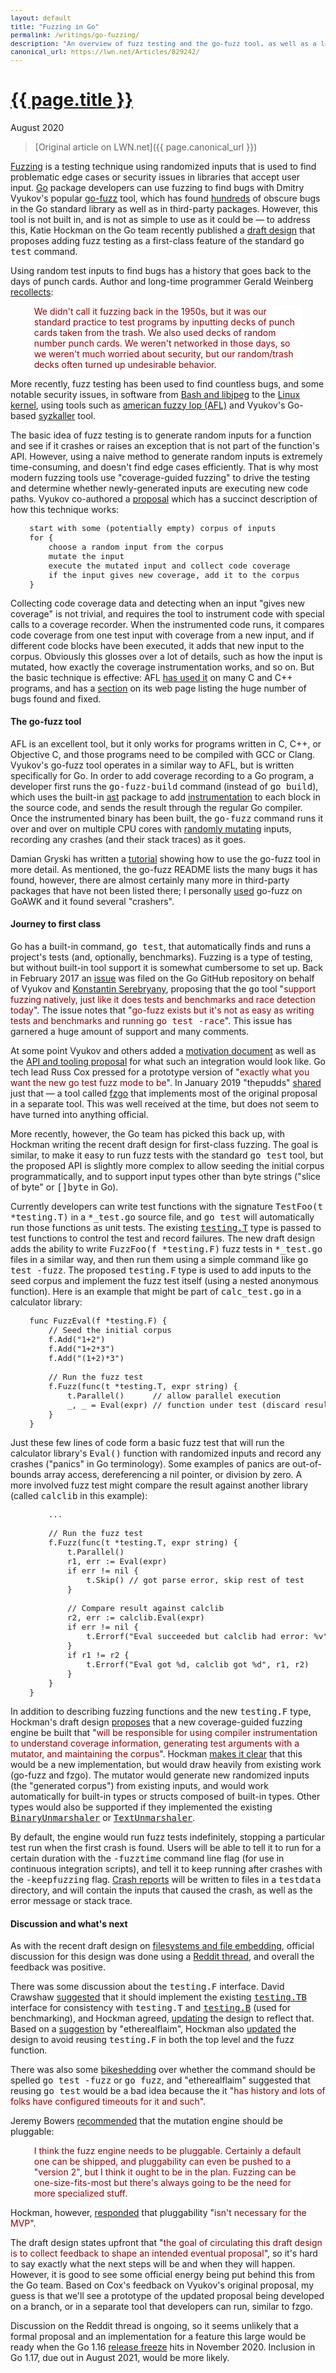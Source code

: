 ```yaml
---
layout: default
title: "Fuzzing in Go"
permalink: /writings/go-fuzzing/
description: "An overview of fuzz testing and the go-fuzz tool, as well as a look at the recent draft design for including fuzz testing in the built-in 'go test' command."
canonical_url: https://lwn.net/Articles/829242/
---
```

<h1><a href="{{ page.permalink }}">{{ page.title }}</a></h1>
<p class="subtitle">August 2020</p>

> [Original article on LWN.net]({{ page.canonical_url }})

<style>
DIV.BigQuote {
    font-style: normal;
    font-weight: normal;
    color: darkred;
    background-color: white;
    margin-left: 1cm;
    margin-right: 1cm;
}
pre {
    font-size: 90%;
    word-spacing: 0;
}
span {
    color: darkred;
}
</style>


<p><a href="https://en.wikipedia.org/wiki/Fuzzing">Fuzzing</a> is a testing
technique using randomized inputs that is used to find problematic edge
cases or security issues in libraries that accept user input. <a
href="https://golang.org/">Go</a> package developers can use fuzzing to
find bugs with Dmitry Vyukov's popular <a
href="https://github.com/dvyukov/go-fuzz">go-fuzz</a> tool, which has found
<a href="https://github.com/dvyukov/go-fuzz#trophies">hundreds</a> of
obscure bugs in the Go standard library as well as in third-party
packages. However, this tool is not built in, and is not as simple to use
as it could be &mdash; to address this, Katie Hockman on the Go team
recently published a <a
href="https://go.googlesource.com/proposal/+/master/design/draft-fuzzing.md">draft
design</a> that proposes adding fuzz testing as a first-class feature of
the standard <tt>go test</tt> command.</p> 

<p>Using random test inputs to find bugs has a history that goes back to
the days of punch cards. Author and long-time programmer Gerald Weinberg <a
href="http://secretsofconsulting.blogspot.com/2017/02/fuzz-testing-and-fuzz-history.html">recollects</a>:</p> 

<div class="BigQuote">
<p>We didn't call it fuzzing back in the 1950s, but it was our standard
practice to test programs by inputting decks of punch cards taken from the
trash. We also used decks of random number punch cards. We weren't
networked in those days, so we weren't much worried about security, but our
random/trash decks often turned up undesirable behavior.</p> 
</div>

<p>More recently, fuzz testing has been used to find countless bugs, and
some notable security issues, in software from <a
href="https://lwn.net/Articles/657959/">Bash and libjpeg</a> to the <a
href="https://lwn.net/Articles/677764/">Linux kernel</a>, using tools such
as <a href="https://lcamtuf.coredump.cx/afl/">american fuzzy lop (AFL)</a>
and Vyukov's Go-based <a
href="https://github.com/google/syzkaller">syzkaller</a> tool.</p> 

<p>The basic idea of fuzz testing is to generate random inputs for a
function and see if it crashes or raises an exception that is not part of
the function's API. However, using a naive method to generate random inputs
is extremely time-consuming, and doesn't find edge cases efficiently. That
is why most modern fuzzing tools use "coverage-guided fuzzing" to drive the
testing and determine whether newly-generated inputs are executing new code
paths. Vyukov co-authored a <a
href="https://docs.google.com/document/u/1/d/1zXR-TFL3BfnceEAWytV8bnzB2Tfp6EPFinWVJ5V4QC8/pub">proposal</a>
which has a succinct description of how this technique works:</p> 

<pre>
    start with some (potentially empty) corpus of inputs
    for {
        choose a random input from the corpus
        mutate the input
        execute the mutated input and collect code coverage
        if the input gives new coverage, add it to the corpus
    }
</pre>

<p>Collecting code coverage data and detecting when an input "gives new
coverage" is not trivial, and requires the tool to instrument code with
special calls to a coverage recorder. When the instrumented code runs, it
compares code coverage from one test input with coverage from a new input,
and if different code blocks have been executed, it adds that new input to
the corpus. Obviously this glosses over a lot of details, such as how the
input is mutated, how exactly the coverage instrumentation works, and so
on. But the basic technique is effective: AFL <a
href="https://lcamtuf.coredump.cx/afl/README.txt">has used it</a> on many C
and C++ programs, and has a <a
href="https://lcamtuf.coredump.cx/afl/#bugs">section</a> on its web page
listing the huge number of bugs found and fixed.</p> 


<h4>The go-fuzz tool</h4>

<p>AFL is an excellent tool, but it only works for programs written in C,
C++, or Objective C, and those programs need to be compiled with GCC or
Clang. Vyukov's go-fuzz tool operates in a similar way to AFL, but is
written specifically for Go. In order to add coverage recording to a Go
program, a developer first runs the <tt>go-fuzz-build</tt> command (instead
of <tt>go build</tt>), which uses the built-in <a
href="https://golang.org/pkg/go/ast/">ast</a> package to add <a
href="https://github.com/dvyukov/go-fuzz/blob/master/go-fuzz-build/cover.go">instrumentation</a>
to each block in the source code, and sends the result through the regular
Go compiler. Once the instrumented binary has been built, the
<tt>go-fuzz</tt> command runs it over and over on multiple CPU cores with
<a
href="https://github.com/dvyukov/go-fuzz/blob/master/go-fuzz/mutator.go">randomly
mutating</a> inputs, recording any crashes (and their stack traces) as it
goes.</p> 

<p>Damian Gryski has written a <a
href="https://medium.com/@dgryski/go-fuzz-github-com-arolek-ase-3c74d5a3150c">tutorial</a>
showing how to use the go-fuzz tool in more detail. As mentioned, the
go-fuzz README lists the many bugs it has found, however, there are almost
certainly many more in third-party packages that have not been listed
there; I personally <a
href="https://benhoyt.com/writings/goawk/#fuzz-testing">used</a> go-fuzz on
GoAWK and it found several "crashers".</p> 


<h4>Journey to first class</h4>

<p>Go has a built-in command, <tt>go test</tt>, that automatically finds
and runs a project's tests (and, optionally, benchmarks). Fuzzing is a type
of testing, but without built-in tool support it is somewhat cumbersome to
set up. Back in February 2017 an <a
href="https://github.com/golang/go/issues/19109">issue</a> was filed on the
Go GitHub repository on behalf of Vyukov and <a
href="https://research.google/people/KonstantinSerebryany/">Konstantin
Serebryany</a>, proposing that the <tt>go</tt> tool "<span>support fuzzing
natively, just like it does tests and benchmarks and race detection
today</span>". The issue notes that "<span>go-fuzz exists but it's not as
easy as writing tests and benchmarks and running <tt>go test
-race</tt></span>". This issue has garnered a huge amount of support and
many comments.</p> 

<p>At some point Vyukov and others added a <a
href="https://docs.google.com/document/d/1N-12_6YBPpF9o4_Zys_E_ZQndmD06wQVAM_0y9nZUIE/edit">motivation
document</a> as well as the <a
href="https://docs.google.com/document/u/1/d/1zXR-TFL3BfnceEAWytV8bnzB2Tfp6EPFinWVJ5V4QC8/pub">API
and tooling proposal</a> for what such an integration would look like. Go
tech lead Russ Cox pressed for a prototype version of "<span>exactly what
you want the new go test fuzz mode to be</span>". In January 2019
"thepudds" <a
href="https://github.com/golang/go/issues/19109#issuecomment-451871672">shared</a>
just that &mdash; a tool called <a
href="https://github.com/thepudds/fzgo">fzgo</a> that implements most of
the original proposal in a separate tool. This was well received at the
time, but does not seem to have turned into anything official.</p> 

<p>More recently, however, the Go team has picked this back up, with
Hockman writing the recent draft design for first-class fuzzing. The goal
is similar, to make it easy to run fuzz tests with the standard <tt>go
test</tt> tool, but the proposed API is slightly more complex to allow
seeding the initial corpus programmatically, and to support input types
other than byte strings ("slice of byte" or <tt>[]byte</tt> in Go).</p> 

<p>Currently developers can write test functions with the signature
<tt>TestFoo(t *testing.T)</tt> in a <tt>*_test.go</tt> source file, and
<tt>go test</tt> will automatically run those functions as unit tests. The
existing <a href="https://golang.org/pkg/testing/#T"><tt>testing.T</tt></a>
type is passed to test functions to control the test and record
failures. The new draft design adds the ability to write <tt>FuzzFoo(f
*testing.F)</tt> fuzz tests in <tt>*_test.go</tt> files in a similar way,
and then run them using a simple command like <tt>go test -fuzz</tt>. The
proposed <tt>testing.F</tt> type is used to add inputs to the seed corpus
and implement the fuzz test itself (using a nested anonymous
function). Here is an example that might be part of <tt>calc_test.go</tt>
in a calculator library:</p> 

<pre>
    func FuzzEval(f *testing.F) {
        // Seed the initial corpus
        f.Add("1+2")
        f.Add("1+2*3")
        f.Add("(1+2)*3")

        // Run the fuzz test
        f.Fuzz(func(t *testing.T, expr string) {
            t.Parallel()      // allow parallel execution
            _, _ = Eval(expr) // function under test (discard result and error)
        }
    }
</pre>

<p>Just these few lines of code form a basic fuzz test that will run the
calculator library's <tt>Eval()</tt> function with randomized inputs and
record any crashes ("panics" in Go terminology). Some examples of panics
are out-of-bounds array access, dereferencing a nil pointer, or division by
zero. A more involved fuzz test might compare the result against another
library (called <tt>calclib</tt> in this example):</p> 

<pre>
        ...

        // Run the fuzz test
        f.Fuzz(func(t *testing.T, expr string) {
            t.Parallel()
            r1, err := Eval(expr)
            if err != nil {
                t.Skip() // got parse error, skip rest of test
            }

            // Compare result against calclib
            r2, err := calclib.Eval(expr)
            if err != nil {
                t.Errorf("Eval succeeded but calclib had error: %v", err)
            }
            if r1 != r2 {
                t.Errorf("Eval got %d, calclib got %d", r1, r2)
            }
        }
    }
</pre>

<p>In addition to describing fuzzing functions and the new
<tt>testing.F</tt> type, Hockman's draft design <a
href="https://go.googlesource.com/proposal/+/master/design/draft-fuzzing.md#fuzzing-engine-and-mutator">proposes</a>
that a new coverage-guided fuzzing engine be built that "<span>will be
responsible for using compiler instrumentation to understand coverage
information, generating test arguments with a mutator, and maintaining the
corpus</span>". Hockman <a
href="https://go.googlesource.com/proposal/+/master/design/draft-fuzzing.md#implementation">makes
it clear</a> that this would be a new implementation, but would draw
heavily from existing work (go-fuzz and fzgo). The mutator would generate
new randomized inputs (the "generated corpus") from existing inputs, and
would work automatically for built-in types or structs composed of built-in
types. Other types would also be supported if they implemented the existing
<a
href="https://golang.org/pkg/encoding/#BinaryUnmarshaler"><tt>BinaryUnmarshaler</tt></a>
or <a
href="https://golang.org/pkg/encoding/#TextUnmarshaler"><tt>TextUnmarshaler</tt></a>.</p> 

<p>By default, the engine would run fuzz tests indefinitely, stopping a
particular test run when the first crash is found. Users will be able to
tell it to run for a certain duration with the <tt>-fuzztime</tt> command
line flag (for use in continuous integration scripts), and tell it to keep
running after crashes with the <tt>-keepfuzzing</tt> flag. <a
href="https://go.googlesource.com/proposal/+/master/design/draft-fuzzing.md#crashers">Crash
reports</a> will be written to files in a <tt>testdata</tt> directory, and
will contain the inputs that caused the crash, as well as the error message
or stack trace.</p> 


<h4>Discussion and what's next</h4>

<p>As with the recent draft design on <a
href="https://lwn.net/Articles/827215/">filesystems and file embedding</a>,
official discussion for this design was done using a <a
href="https://old.reddit.com/r/golang/comments/hvpr96/design_draft_first_class_fuzzing/">Reddit
thread</a>, and overall the feedback was positive.</p> 

<p>There was some discussion about the <tt>testing.F</tt> interface. David
Crawshaw <a
href="https://old.reddit.com/r/golang/comments/hvpr96/design_draft_first_class_fuzzing/fywx1ag/">suggested</a>
that it should implement the existing <a
href="https://golang.org/pkg/testing/#TB"><tt>testing.TB</tt></a> interface
for consistency with <tt>testing.T</tt> and <a
href="https://golang.org/pkg/testing/#B"><tt>testing.B</tt></a> (used for
benchmarking), and Hockman agreed, <a
href="https://old.reddit.com/r/golang/comments/hvpr96/design_draft_first_class_fuzzing/g0c0mg0/">updating</a>
the design to reflect that. Based on a <a
href="https://old.reddit.com/r/golang/comments/hvpr96/design_draft_first_class_fuzzing/fyusyke/">suggestion</a>
by "etherealflaim", Hockman also <a
href="https://old.reddit.com/r/golang/comments/hvpr96/design_draft_first_class_fuzzing/g0c0djh/">updated</a>
the design to avoid reusing <tt>testing.F</tt> in both the top level and
the fuzz function.</p> 

<p>There was also some <a
href="https://old.reddit.com/r/golang/comments/hvpr96/design_draft_first_class_fuzzing/fyusyke/">bikeshedding</a>
over whether the command should be spelled <tt>go test -fuzz</tt> or <tt>go
fuzz</tt>, and "etherealflaim" suggested that reusing <tt>go test</tt>
would be a bad idea because the it "<span>has history and lots of folks
have configured timeouts for it and such</span>".</p> 

<p>Jeremy Bowers <a
href="https://old.reddit.com/r/golang/comments/hvpr96/design_draft_first_class_fuzzing/fyvtms0/">recommended</a>
that the mutation engine should be pluggable:</p> 

<div class="BigQuote">
<p>I think the fuzz engine needs to be pluggable. Certainly a default one
can be shipped, and pluggability can even be pushed to a "version 2", but I
think it ought to be in the plan. Fuzzing can be one-size-fits-most but
there's always going to be the need for more specialized stuff.</p> 
</div>

<p>Hockman, however, <a
href="https://old.reddit.com/r/golang/comments/hvpr96/design_draft_first_class_fuzzing/fywtk8u/">responded</a>
that pluggability "<span>isn't necessary for the MVP</span>".</p> 

<p>The draft design states upfront that "<span>the goal of circulating this
draft design is to collect feedback to shape an intended eventual
proposal</span>", so it's hard to say exactly what the next steps will be
and when they will happen. However, it is good to see some official energy
being put behind this from the Go team. Based on Cox's feedback on Vyukov's
original proposal, my guess is that we'll see a prototype of the updated
proposal being developed on a branch, or in a separate tool that developers
can run, similar to fzgo.</p> 

<p>Discussion on the Reddit thread is ongoing, so it seems unlikely that a
formal proposal and an implementation for a feature this large would be
ready when the Go 1.16 <a
href="https://github.com/golang/go/wiki/Go-Release-Cycle">release
freeze</a> hits in November 2020. Inclusion in Go 1.17, due out in August
2021, would be more likely.</p> 
